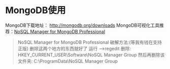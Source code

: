 # MongoDB使用
MongoDB下载地址： http://mongodb.org/downloads
MongoDB可视化工具推荐：[NoSQL Manager for MongoDB Professional](https://www.mongodbmanager.com/download)
>NoSQL Manager for MongoDB Professional 破解方法:(等我有钱在支持正版)
删除这两个地方的东西就好了
运行 -->regedit 删除:  HKEY_CURRENT_USER\Software\NoSQL Manager Group
然后再删除该文件夹:  C:\ProgramData\NoSQL Manager Group